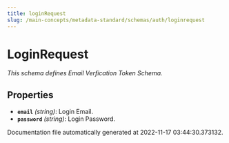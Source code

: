 ```yaml
---
title: loginRequest
slug: /main-concepts/metadata-standard/schemas/auth/loginrequest
---
```


# LoginRequest

*This schema defines Email Verfication Token Schema.*

## Properties

- **`email`** *(string)*: Login Email.
- **`password`** *(string)*: Login Password.


Documentation file automatically generated at 2022-11-17 03:44:30.373132.
